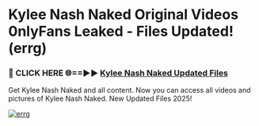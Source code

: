 # Kylee Nash Naked Original Videos 0nlyFans Leaked - Files Updated! (errg)

<h3>🔴 CLICK HERE 🌐==►► <a href="https://tinyurl.com/yckcrads" rel="nofollow">Kylee Nash Naked Updated Files</a></h3>

Get Kylee Nash Naked and all content. Now you can access all videos and pictures of Kylee Nash Naked. New Updated Files 2025!

[![errg](https://i.imgur.com/hpKpOFt.gif)](https://tinyurl.com/yckcrads)
